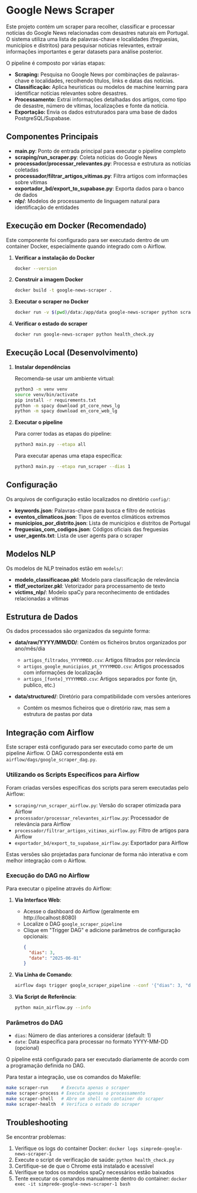 # Google News Scraper

Este projeto contém um scraper para recolher, classificar e processar notícias do Google News relacionadas com desastres naturais em Portugal. O sistema utiliza uma lista de palavras-chave e localidades (freguesias, municípios e distritos) para pesquisar notícias relevantes, extrair informações importantes e gerar datasets para análise posterior.

O pipeline é composto por várias etapas:
- **Scraping:** Pesquisa no Google News por combinações de palavras-chave e localidades, recolhendo títulos, links e datas das notícias.
- **Classificação:** Aplica heurísticas ou modelos de machine learning para identificar notícias relevantes sobre desastres.
- **Processamento:** Extrai informações detalhadas dos artigos, como tipo de desastre, número de vítimas, localizações e fonte da notícia.
- **Exportação:** Envia os dados estruturados para uma base de dados PostgreSQL/Supabase.

## Componentes Principais

- **main.py**: Ponto de entrada principal para executar o pipeline completo
- **scraping/run_scraper.py**: Coleta notícias do Google News
- **processador/processar_relevantes.py**: Processa e estrutura as notícias coletadas
- **processador/filtrar_artigos_vitimas.py**: Filtra artigos com informações sobre vítimas
- **exportador_bd/export_to_supabase.py**: Exporta dados para o banco de dados
- **nlp/**: Modelos de processamento de linguagem natural para identificação de entidades

## Execução em Docker (Recomendado)

Este componente foi configurado para ser executado dentro de um container Docker, especialmente quando integrado com o Airflow.

1. **Verificar a instalação do Docker**
   ```bash
   docker --version
   ```

2. **Construir a imagem Docker**
   ```bash
   docker build -t google-news-scraper .
   ```

3. **Executar o scraper no Docker**
   ```bash
   docker run -v $(pwd)/data:/app/data google-news-scraper python scraping/run_scraper.py --dias 1
   ```

4. **Verificar o estado do scraper**
   ```bash
   docker run google-news-scraper python health_check.py
   ```

## Execução Local (Desenvolvimento)

1. **Instalar dependências**
   
   Recomenda-se usar um ambiente virtual:
   ```bash
   python3 -m venv venv
   source venv/bin/activate
   pip install -r requirements.txt
   python -m spacy download pt_core_news_lg
   python -m spacy download en_core_web_lg
   ```

2. **Executar o pipeline**
   
   Para correr todas as etapas do pipeline:
   ```bash
   python3 main.py --etapa all
   ```
   
   Para executar apenas uma etapa específica:
   ```bash
   python3 main.py --etapa run_scraper --dias 1
   ```

## Configuração

Os arquivos de configuração estão localizados no diretório `config/`:

- **keywords.json**: Palavras-chave para busca e filtro de notícias
- **eventos_climaticos.json**: Tipos de eventos climáticos extremos
- **municipios_por_distrito.json**: Lista de municípios e distritos de Portugal
- **freguesias_com_codigos.json**: Códigos oficiais das freguesias
- **user_agents.txt**: Lista de user agents para o scraper

## Modelos NLP

Os modelos de NLP treinados estão em `models/`:

- **modelo_classificacao.pkl**: Modelo para classificação de relevância
- **tfidf_vectorizer.pkl**: Vetorizador para processamento de texto
- **victims_nlp/**: Modelo spaCy para reconhecimento de entidades relacionadas a vítimas

## Estrutura de Dados

Os dados processados são organizados da seguinte forma:

- **data/raw/YYYY/MM/DD/**: Contém os ficheiros brutos organizados por ano/mês/dia
  - `artigos_filtrados_YYYYMMDD.csv`: Artigos filtrados por relevância
  - `artigos_google_municipios_pt_YYYYMMDD.csv`: Artigos processados com informações de localização
  - `artigos_[fonte]_YYYYMMDD.csv`: Artigos separados por fonte (jn, publico, etc.)

- **data/structured/**: Diretório para compatibilidade com versões anteriores
  - Contém os mesmos ficheiros que o diretório raw, mas sem a estrutura de pastas por data

## Integração com Airflow

Este scraper está configurado para ser executado como parte de um pipeline Airflow. O DAG correspondente está em `airflow/dags/google_scraper_dag.py`.

### Utilizando os Scripts Específicos para Airflow

Foram criadas versões específicas dos scripts para serem executadas pelo Airflow:

- `scraping/run_scraper_airflow.py`: Versão do scraper otimizada para Airflow
- `processador/processar_relevantes_airflow.py`: Processador de relevância para Airflow
- `processador/filtrar_artigos_vitimas_airflow.py`: Filtro de artigos para Airflow
- `exportador_bd/export_to_supabase_airflow.py`: Exportador para Airflow

Estas versões são projetadas para funcionar de forma não interativa e com melhor integração com o Airflow.

### Execução do DAG no Airflow

Para executar o pipeline através do Airflow:

1. **Via Interface Web**:
   - Acesse o dashboard do Airflow (geralmente em http://localhost:8080)
   - Localize o DAG `google_scraper_pipeline`
   - Clique em "Trigger DAG" e adicione parâmetros de configuração opcionais:
     ```json
     {
       "dias": 3,
       "date": "2025-06-01"
     }
     ```

2. **Via Linha de Comando**:
   ```bash
   airflow dags trigger google_scraper_pipeline --conf '{"dias": 3, "date": "2025-06-01"}'
   ```

3. **Via Script de Referência**:
   ```bash
   python main_airflow.py --info
   ```

### Parâmetros do DAG

- `dias`: Número de dias anteriores a considerar (default: 1)
- `date`: Data específica para processar no formato YYYY-MM-DD (opcional)

O pipeline está configurado para ser executado diariamente de acordo com a programação definida no DAG.

Para testar a integração, use os comandos do Makefile:
```bash
make scraper-run     # Executa apenas o scraper
make scraper-process # Executa apenas o processamento
make scraper-shell   # Abre um shell no container do scraper
make scraper-health  # Verifica o estado do scraper
```

## Troubleshooting

Se encontrar problemas:

1. Verifique os logs do container Docker: `docker logs simprede-google-news-scraper-1`
2. Execute o script de verificação de saúde: `python health_check.py`
3. Certifique-se de que o Chrome está instalado e acessível
4. Verifique se todos os modelos spaCy necessários estão baixados
5. Tente executar os comandos manualmente dentro do container: `docker exec -it simprede-google-news-scraper-1 bash`
